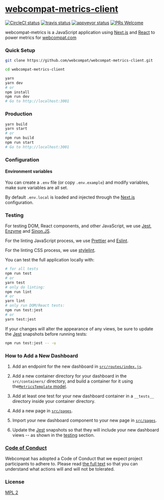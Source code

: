 # [webcompat-metrics-client][website]

[website]: https://webcompat.com/

[![CircleCI status]][circle-ci]
[![travis status]][travis-ci]
[![appveyor status]][appveyor-ci]
[![PRs Welcome]][make-a-pull-request]

webcompat-metrics is a JavaScript application using [Next.js] and [React] to power metrics for [webcompat.com]

### Quick Setup

```bash
git clone https://github.com/webcompat/webcompat-metrics-client.git

cd webcompat-metrics-client

yarn
yarn dev
# or
npm install
npm run dev
# Go to http://localhost:3001
```

### Production

```bash
yarn build
yarn start
# or
npm run build
npm run start
# Go to http://localhost:3001
```

### Configuration
#### Environment variables

You can create a `.env` file (or copy `.env.example`) and modify variables, make sure variables are all set.

By default `.env.local` is loaded and injected through the [Next.js] configuration.

### Testing

For testing DOM, React components, and other JavaScript, we use [Jest], [Enzyme] and [Sinon.JS].

For the linting JavaScript process, we use [Prettier] and [Eslint].

For the linting CSS process, we use [stylelint].

You can test the full application locally with:

```bash
# for all tests
npm run test
# or
yarn test
# only do linting:
npm run lint
# or
yarn lint
# only run DOM/React tests:
npm run test:jest
# or
yarn test:jest
```

If your changes will alter the appearance of any views, be sure to update the [Jest] snapshots before running tests:

```bash
npm run test:jest -- -u
```

### How to Add a New Dashboard

1. Add an endpoint for the new dashboard in [`src/routes/index.js`](https://github.com/webcompat/webcompat-metrics-client/blob/8ab26fa6475ea376d0ea4dafdd520f6a73faec11/src/routes/index.js#L14).
   
2. Add a new container directory for your dashboard in the `src/containers/` directory, and build a container for it using the[`MetricsTemplate` model](https://github.com/webcompat/webcompat-metrics-client/blob/a65bcd87702425fba9f39fa6d026c1bcb2e488c0/src/containers/MetricsTemplate/index.js#L24).
   
3. Add at least one test for your new dashboard container in a `__tests__` directory inside your container directory.

4. Add a new page in [`src/pages`](https://github.com/webcompat/webcompat-metrics-client/tree/8ab26fa6475ea376d0ea4dafdd520f6a73faec11/src/pages).

5. Import your new dashboard component to your new page in [`src/pages`](https://github.com/webcompat/webcompat-metrics-client/blob/8ab26fa6475ea376d0ea4dafdd520f6a73faec11/src/pages/needstriage.js#L5-L19).
   
6. Update the [Jest] snapshots so that they will include your new dashboard views -- as shown in the [testing](#testing) section.

### [Code of Conduct]

Webcompat has adopted a Code of Conduct that we expect project participants to adhere to. Please read [the full text] so that you can understand what actions will and will not be tolerated.

### License

[MPL 2](./LICENSE)

[prs welcome]: https://img.shields.io/badge/PRs-welcome-brightgreen.svg?style=flat-square
[circleci status]: https://circleci.com/gh/webcompat/webcompat-metrics-client/tree/master.svg?style=shield
[circle-ci]: https://circleci.com/gh/webcompat/webcompat-metrics-client/tree/master
[travis status]: https://travis-ci.org/webcompat/webcompat-metrics-client.svg?branch=master
[travis-ci]: https://travis-ci.org/webcompat/webcompat-metrics-client
[appveyor status]: https://ci.appveyor.com/api/projects/status/o3fd2d32rxstpak4/branch/master?svg=true
[appveyor-ci]: https://ci.appveyor.com/project/magsout/webcompat-metrics-client/branch/master
[make-a-pull-request]: http://makeapullrequest.com
[jest]: https://facebook.github.io/jest/
[enzyme]: http://airbnb.io/enzyme/
[sinon.js]: http://sinonjs.org/
[prettier]: https://prettier.io/
[eslint]: https://eslint.org/
[stylelint]: https://stylelint.io/
[webcompat.com]: https://webcompat.com
[webpack]: https://webpack.js.org/
[react]: https://reactjs.org/
[next.js]: https://nextjs.org/
[code of conduct]: https://github.com/webcompat/webcompat-metrics-client/blob/master/CODE_OF_CONDUCT.md
[the full text]: https://github.com/webcompat/webcompat-metrics-client/blob/master/CODE_OF_CONDUCT.md
